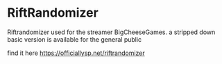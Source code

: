 # RiftRandomizer
Riftrandomizer used for the streamer BigCheeseGames. a stripped down basic version is available for the general public

find it here
https://officiallysp.net/riftrandomizer
